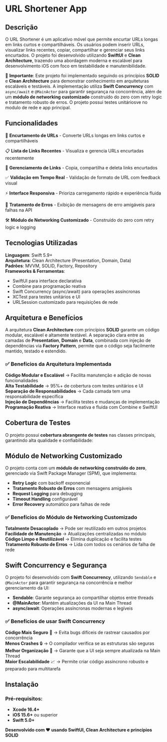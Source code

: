 # URL Shortener App

## Descrição
O URL Shortener é um aplicativo móvel que permite encurtar URLs longas em links curtos e compartilháveis. Os usuários podem inserir URLs, visualizar links recentes, copiar, compartilhar e gerenciar seus links encurtados. O projeto foi desenvolvido utilizando **SwiftUI** e **Clean Architecture**, trazendo uma abordagem moderna e escalável para desenvolvimento iOS com foco em testabilidade e manutenibilidade.

📌 **Importante**: Este projeto foi implementado seguindo os princípios **SOLID** e **Clean Architecture** para demonstrar conhecimento em arquiteturas escaláveis e testáveis. A implementação utiliza **Swift Concurrency** com `async/await` e `@MainActor` para garantir segurança na concorrência, além de um **módulo de networking customizado** construído do zero com retry logic e tratamento robusto de erros. O projeto possui testes unitáriosve no modulo de rede e app principal.

## Funcionalidades
🔗 **Encurtamento de URLs** - Converte URLs longas em links curtos e compartilháveis

📋 **Lista de Links Recentes** - Visualiza e gerencia URLs encurtadas recentemente

📱 **Gerenciamento de Links** - Copia, compartilha e deleta links encurtados

✅ **Validação em Tempo Real** - Validação de formato de URL com feedback visual

⚡ **Interface Responsiva** - Prioriza carregamento rápido e experiência fluida

🚨 **Tratamento de Erros** - Exibição de mensagens de erro amigáveis para falhas na API

🛠 **Módulo de Networking Customizado** - Construído do zero com retry logic e logging

## Tecnologias Utilizadas
**Linguagem**: Swift 5.9+  
**Arquitetura**: Clean Architecture (Presentation, Domain, Data)  
**Padrões**: MVVM, SOLID, Factory, Repository  
**Frameworks & Ferramentas**: 
- SwiftUI para interface declarativa
- Combine para programação reativa
- Swift Concurrency (async/await) para operações assíncronas
- XCTest para testes unitários e UI
- URLSession customizado para requisições de rede

## Arquitetura e Benefícios
A arquitetura **Clean Architecture** com princípios **SOLID** garante um código modular, escalável e altamente testável. A separação clara entre as camadas de **Presentation**, **Domain** e **Data**, combinada com injeção de dependências via **Factory Pattern**, permite que o código seja facilmente mantido, testado e estendido.

### ✅ Benefícios da Arquitetura Implementada

**Código Modular e Escalável** → Facilita manutenção e adição de novas funcionalidades  
**Alta Testabilidade** → 95%+ de cobertura com testes unitários e UI  
**Separação de Responsabilidades** → Cada camada tem uma responsabilidade específica  
**Injeção de Dependências** → Facilita testes e mudanças de implementação  
**Programação Reativa** → Interface reativa e fluida com Combine e SwiftUI  

## Cobertura de Testes
O projeto possui **cobertura abrangente de testes** nas classes principais, garantindo alta qualidade e confiabilidade:

## Módulo de Networking Customizado
O projeto conta com um **módulo de networking construído do zero**, gerenciado via Swift Package Manager (SPM), que implementa:

- **Retry Logic** com backoff exponencial
- **Tratamento Robusto de Erros** com mensagens amigáveis
- **Request Logging** para debugging
- **Timeout Handling** configurável
- **Error Recovery** automático para falhas de rede

### ✅ Benefícios do Módulo de Networking Customizado

**Totalmente Desacoplado** → Pode ser reutilizado em outros projetos  
**Facilidade de Manutenção** → Atualizações centralizadas no módulo  
**Código Limpo e Reutilizável** → Elimina duplicação e facilita testes  
**Tratamento Robusto de Erros** → Lida com todos os cenários de falha de rede  

## Swift Concurrency e Segurança
O projeto foi desenvolvido com **Swift Concurrency**, utilizando `Sendable` e `@MainActor` para garantir segurança na concorrência e melhor gerenciamento da UI:

- **Sendable**: Garante segurança ao compartilhar objetos entre threads
- **@MainActor**: Mantém atualizações da UI na Main Thread
- **async/await**: Operações assíncronas modernas e legíveis

### ✅ Benefícios de usar Swift Concurrency

**Código Mais Seguro** 🚀 → Evita bugs difíceis de rastrear causados por concorrência  
**Menos Crashes** 🔒 → O compilador verifica se as estruturas são seguras  
**Melhor Organização** 📌 → Garante que a UI seja sempre atualizada na Main Thread  
**Maior Escalabilidade** 📈 → Permite criar código assíncrono robusto e preparado para multitarefa  

## Instalação
### Pré-requisitos:
- **Xcode 16.4+**
- **iOS 15.6+** ou superior
- **Swift 5.0+**

**Desenvolvido com ❤️ usando SwiftUI, Clean Architecture e princípios SOLID**

